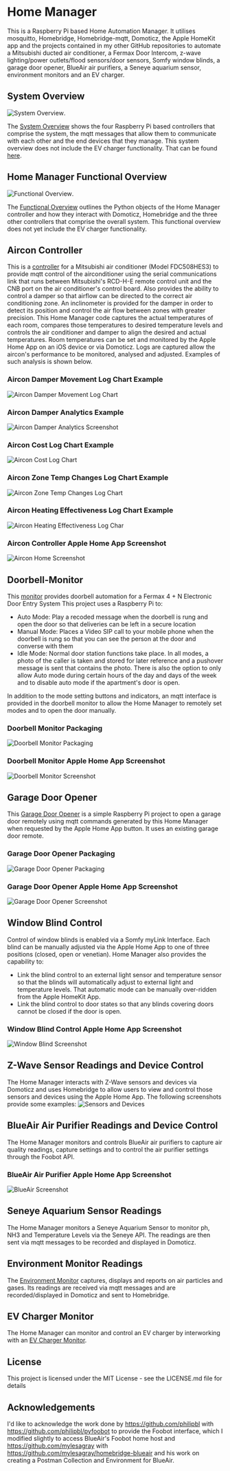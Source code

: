 # Home Manager
This is a Raspberry Pi based Home Automation Manager. It utilises mosquitto, Homebridge, Homebridge-mqtt, Domoticz, the Apple HomeKit app and the projects contained in my other GitHub repositories to automate a Mitsubishi ducted air conditioner, a Fermax Door Intercom, z-wave lighting/power outlets/flood sensors/door sensors, Somfy window blinds, a garage door opener, BlueAir air purifiers, a Seneye aquarium sensor, environment monitors and an EV charger.

## System Overview
![System Overview](https://github.com/roscoe81/Home-Manager/blob/master/Documentation/Home%20Automation%20System%20Overview.png).

The [System Overview](https://github.com/roscoe81/Home-Manager/blob/master/Documentation/Home%20Automation%20System%20Overview.pdf) shows the four Raspberry Pi based controllers that comprise the system, the mqtt messages that allow them to communicate with each other and the end devices that they manage.  This system overview does not include the EV charger functionality. That can be found [here](https://github.com/roscoe81/ev-charger-monitor/blob/main/Documentation/Northcliff%20EV%20Charger%20Monitor%20Overview%20Gen.png).

## Home Manager Functional Overview
![Functional Overview](https://github.com/roscoe81/Home-Manager/blob/master/Documentation/Home%20Automation%20OOP%20Functional%20Overview.png).

The [Functional Overview](https://github.com/roscoe81/Home-Manager/blob/master/Documentation/Home%20Automation%20OOP%20Functional%20Overview.pdf) outlines the Python objects of the Home Manager controller and how they interact with Domoticz, Homebridge and the three other controllers that comprise the overall system.  This functional overview does not yet include the EV charger functionality.

## Aircon Controller
This is a [controller](https://github.com/roscoe81/Aircon-Controller) for a Mitsubishi air conditioner (Model FDC508HES3) to provide mqtt control of the airconditioner using the serial communications link that runs between Mitsubishi's RCD-H-E remote control unit and the CNB port on the air conditioner's control board. Also provides the ability to control a damper so that airflow can be directed to the correct air conditioning zone. An inclinometer is provided for the damper in order to detect its position and control the air flow between zones with greater precision. This Home Manager code captures the actual temperatures of each room, compares those temperatures to desired temperature levels and controls the air conditioner and damper to align the desired and actual temperatures. Room temperatures can be set and monitored by the Apple Home App on an iOS device or via Domoticz. Logs are captured allow the aircon's performance to be monitored, analysed and adjusted. Examples of such analysis is shown below.

### Aircon Damper Movement Log Chart Example
![Aircon Damper Movement Log Chart](https://github.com/roscoe81/Home-Manager/blob/master/Documentation/Damper_Movement.png)

### Aircon Damper Analytics Example
![Aircon Damper Analytics Screenshot](https://github.com/roscoe81/Home-Manager/blob/master/Documentation/Damper_Analytics.png)

### Aircon Cost Log Chart Example
![Aircon Cost Log Chart](https://github.com/roscoe81/Home-Manager/blob/master/Documentation/Cost.png)

### Aircon Zone Temp Changes Log Chart Example
![Aircon Zone Temp Changes Log Chart](https://github.com/roscoe81/Home-Manager/blob/master/Documentation/Zone_Temp_Changes.png)

### Aircon Heating Effectiveness Log Chart Example
![Aircon Heating Effectiveness Log Char](https://github.com/roscoe81/Home-Manager/blob/master/Documentation/Heating_Effectiveness.png)

### Aircon Controller Apple Home App Screenshot
![Aircon Home Screenshot](https://github.com/roscoe81/Home-Manager/blob/master/Documentation/Aircon_Screen.png)

## Doorbell-Monitor
This [monitor](https://github.com/roscoe81/Doorbell-Monitor/blob/master/README.md) provides doorbell automation for a Fermax 4 + N Electronic Door Entry System 
This project uses a Raspberry Pi to:
* Auto Mode: Play a recoded message when the doorbell is rung and open the door so that deliveries can be left in a secure location
* Manual Mode: Places a Video SIP call to your mobile phone when the doorbell is rung so that you can see the person at the door and converse with them
* Idle Mode: Normal door station functions take place.
In all modes, a photo of the caller is taken and stored for later reference and a pushover message is sent that contains the photo. There is also the option to only allow Auto mode during certain hours of the day and days of the week and to disable auto mode if the apartment's door is open.

In addition to the mode setting buttons and indicators, an mqtt interface is provided in the doorbell monitor to allow the Home Manager to remotely set modes and to open the door manually.

### Doorbell Monitor Packaging
![Doorbell Monitor Packaging](https://github.com/roscoe81/Doorbell-Monitor/blob/master/Schematics%20and%20Photos/IMG_3065.png)

### Doorbell Monitor Apple Home App Screenshot
![Doorbell Monitor Screenshot](https://github.com/roscoe81/Home-Manager/blob/master/Documentation/Doorbell_Screen.png)

## Garage Door Opener
This [Garage Door Opener](https://github.com/roscoe81/Garage-Door-Opener) is a simple Raspberry Pi project to open a garage door remotely using mqtt commands generated by this Home Manager when requested by the Apple Home App button. It uses an existing garage door remote.

### Garage Door Opener Packaging
![Garage Door Opener Packaging](https://github.com/roscoe81/Garage-Door-Opener/blob/master/Schematics%20and%20Photos/IMG_3204.png)

### Garage Door Opener Apple Home App Screenshot
![Garage Door Opener Screenshot](https://github.com/roscoe81/Home-Manager/blob/master/Documentation/Garage_Screen.png)

## Window Blind Control
Control of window blinds is enabled via a Somfy myLink Interface. Each blind can be manually adjusted via the Apple Home App to one of three positions (closed, open or venetian). Home Manager also provides the capability to:
* Link the blind control to an external light sensor and temperature sensor so that the blinds will automatically adjust to external light and temperature levels. That automatic mode can be manually over-ridden from the Apple HomeKit App.
* Link the blind control to door states so that any blinds covering doors cannot be closed if the door is open.

### Window Blind Control Apple Home App Screenshot
![Window Blind Screenshot](https://github.com/roscoe81/Home-Manager/blob/master/Documentation/Living_Screen.png)

## Z-Wave Sensor Readings and Device Control
The Home Manager interacts with Z-Wave sensors and devices via Domoticz and uses Homebridge to allow users to view and control those sensors and devices using the Apple Home App. The following screenshots provide some examples:
![Sensors and Devices](https://github.com/roscoe81/Home-Manager/blob/master/Documentation/B776A2B2-D773-44D4-B98A-E37C2AB8AD12.jpeg)

## BlueAir Air Purifier Readings and Device Control
The Home Manager monitors and controls BlueAir air purifiers to capture air quality readings, capture settings and to control the air purifier settings through the Foobot API.

### BlueAir Air Purifier Apple Home App Screenshot
![BlueAir Screenshot](https://github.com/roscoe81/Home-Manager/blob/master/Documentation/IMG_4349.png)

## Seneye Aquarium Sensor Readings
The Home Manager monitors a Seneye Aquarium Sensor to monitor ph, NH3 and Temperature Levels via the Seneye API. The readings are then sent via mqtt messages to be recorded and displayed in Domoticz.

## Environment Monitor Readings
The [Environment Monitor](https://github.com/roscoe81/enviro-monitor) captures, displays and reports on air particles and gases. Its readings are received via mqtt messages and are recorded/displayed in Domoticz and sent to Homebridge.

## EV Charger Monitor
The Home Manager can monitor and control an EV charger by interworking with an [EV Charger Monitor](https://github.com/roscoe81/ev-charger-monitor).

## License
This project is licensed under the MIT License - see the LICENSE.md file for details

## Acknowledgements
I'd like to acknowledge the work done by https://github.com/philipbl with https://github.com/philipbl/pyfoobot to provide the Foobot interface, which I modified slightly to access BlueAir's Foobot home host and https://github.com/mylesagray with https://github.com/mylesagray/homebridge-blueair and his work on creating a Postman Collection and Environment for BlueAir.
